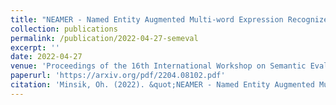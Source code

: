 ```yaml
---
title: "NEAMER - Named Entity Augmented Multi-word Expression Recognizer"
collection: publications
permalink: /publication/2022-04-27-semeval
excerpt: ''
date: 2022-04-27
venue: 'Proceedings of the 16th International Workshop on Semantic Evaluation'
paperurl: 'https://arxiv.org/pdf/2204.08102.pdf'
citation: 'Minsik, Oh. (2022). &quot;NEAMER - Named Entity Augmented Multi-word Expression Recognizer&quot; <i>Proceedings of the 16th International Workshop on Semantic Evaluation</i>.'
---
```

